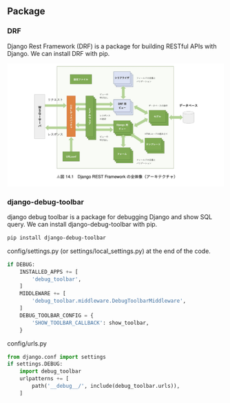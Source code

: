 ## Package

### DRF

Django Rest Framework (DRF) is a package for building RESTful APIs with Django. We can install DRF with pip.

![Alt text](image.png)

### django-debug-toolbar

django debug toolbar is a package for debugging Django and show SQL query. We can install django-debug-toolbar with pip.

```bash
pip install django-debug-toolbar
```

config/settings.py (or settings/local_settings.py) at the end of the code.

```python
if DEBUG:
    INSTALLED_APPS += [
        'debug_toolbar',
    ]
    MIDDLEWARE += [
        'debug_toolbar.middleware.DebugToolbarMiddleware',
    ]
    DEBUG_TOOLBAR_CONFIG = {
        'SHOW_TOOLBAR_CALLBACK': show_toolbar,
    }
```

config/urls.py

```python
from django.conf import settings
if settings.DEBUG:
    import debug_toolbar
    urlpatterns += [
        path('__debug__/', include(debug_toolbar.urls)),
    ]
```

